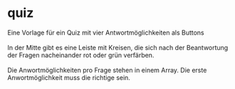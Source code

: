 # quiz
Eine Vorlage für ein Quiz mit vier Antwortmöglichkeiten als Buttons </br></br>
In der Mitte gibt es eine Leiste mit Kreisen, die sich nach der Beantwortung der Fragen nacheinander rot oder grün verfärben.</br></br>
Die Anwortmöglichkeiten pro Frage stehen in einem Array. Die erste Anwortmöglichkeit muss die richtige sein.</br></br>
